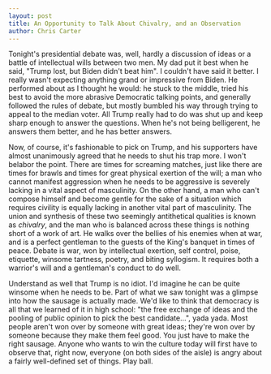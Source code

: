 ```yaml
---
layout: post
title: An Opportunity to Talk About Chivalry, and an Observation
author: Chris Carter
---
```


Tonight's presidential debate was, well, hardly a discussion of ideas or a battle of intellectual wills between two men. My dad put it best when he said, "Trump lost, but Biden didn't beat him". I couldn't have said it better. I really wasn't expecting anything grand or impressive from Biden. He performed about as I thought he would: he stuck to the middle, tried his best to avoid the more abrasive Democratic talking points, and generally followed the rules of debate, but mostly bumbled his way through trying to appeal to the median voter. All Trump really had to do was shut up and keep sharp enough to answer the questions. When he's not being belligerent, he answers them better, and he has better answers.

Now, of course, it's fashionable to pick on Trump, and his supporters have almost unanimously agreed that he needs to shut his trap more. I won't belabor the point. There are times for screaming matches, just like there are times for brawls and times for great physical exertion of the will; a man who cannot manifest aggression when he needs to be aggressive is severely lacking in a vital aspect of masculinity. On the other hand, a man who can't compose himself and become gentle for the sake of a situation which requires civility is equally lacking in another vital part of masculinity. The union and synthesis of these two seemingly antithetical qualities is known as _chivalry_, and the man who is balanced across these things is nothing short of a work of art. He walks over the bellies of his enemies when at war, and is a perfect gentleman to the guests of the King's banquet in times of peace. Debate is war, won by intellectual exertion, self control, poise, etiquette, winsome tartness, poetry, and biting syllogism. It requires both a warrior's will and a gentleman's conduct to do well.

Understand as well that Trump is no idiot. I'd imagine he can be quite winsome when he needs to be. Part of what we saw tonight was a glimpse into how the sausage is actually made. We'd like to think that democracy is all that we learned of it in high school: "the free exchange of ideas and the pooling of public opinion to pick the best candidate...", yada yada. Most people aren't won over by someone with great ideas; they're won over by someone because they make them feel good. You just have to make the right sausage. Anyone who wants to win the culture today will first have to observe that, right now, everyone (on both sides of the aisle) is angry about a fairly well-defined set of things. Play ball.  
